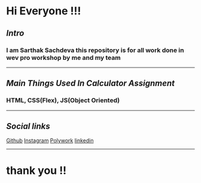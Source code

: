# **Hi Everyone !!!**

## **_Intro_**

### I am Sarthak Sachdeva this repository is for all work done in wev pro workshop by me and my team

---

## **_Main Things Used In Calculator Assignment_**

### HTML, CSS(Flex), JS(Object Oriented)

---

## **_Social links_**

[Github](https://github.com/sarthakk24)
[Instagram](https://www.instagram.com/sarthakk24/)
[Polywork](https://www.polywork.com/sarthakk24)
[linkedin](https://www.linkedin.com/in/sarthak-sachdeva-748b17222/)

---

# **thank you !!**
